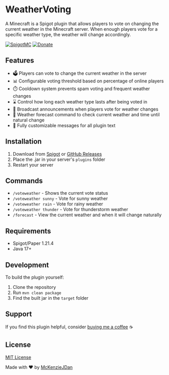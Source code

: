 # WeatherVoting

A Minecraft is a Spigot plugin that allows players to vote on changing the current weather in the Minecraft server. When enough players vote for a specific weather type, the weather will change accordingly.

[![SpigotMC](https://img.shields.io/badge/SpigotMC-FirstSpawn-orange)](/)
[![Donate](https://img.shields.io/badge/Donate-PayPal-blue.svg)](https://www.paypal.com/paypalme/mckenzio)

## Features

- 🗳️ Players can vote to change the current weather in the server
- 📊 Configurable voting threshold based on percentage of online players
- ⏱️ Cooldown system prevents spam voting and frequent weather changes
- ⌛ Control how long each weather type lasts after being voted in
- 📢 Broadcast announcements when players vote for weather changes
- 🔮 Weather forecast command to check current weather and time until natural change
- 💬 Fully customizable messages for all plugin text

## Installation

1. Download from [Spigot](https://www.spigotmc.org/resources/weathervoting.122848/) or [GitHub Releases](https://github.com/McKenzieJDan/WeatherVoting/releases)
2. Place the .jar in your server's `plugins` folder
3. Restart your server

## Commands

- `/voteweather` - Shows the current vote status
- `/voteweather sunny` - Vote for sunny weather
- `/voteweather rain` - Vote for rainy weather
- `/voteweather thunder` - Vote for thunderstorm weather
- `/forecast` - View the current weather and when it will change naturally

## Requirements

- Spigot/Paper 1.21.4
- Java 17+

## Development
To build the plugin yourself:

1. Clone the repository
2. Run `mvn clean package`
3. Find the built jar in the `target` folder

## Support
If you find this plugin helpful, consider [buying me a coffee](https://www.paypal.com/paypalme/mckenzio) ☕

## License

[MIT License](LICENSE)

Made with ❤️ by [McKenzieJDan](https://github.com/McKenzieJDan)